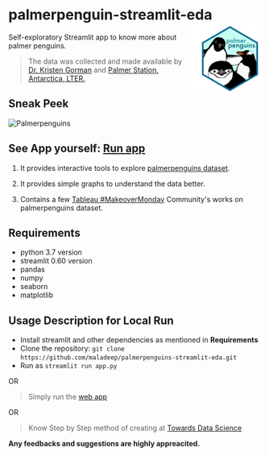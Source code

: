 # palmerpenguin-streamlit-eda <a href='https://allisonhorst.github.io/palmerpenguins'><img src='images/palmerpenguins.png' align="right" height="138.5" /></a>

Self-exploratory Streamlit app to know more about palmer penguins. 


> The data was collected and made available by [Dr. Kristen Gorman](https://www.uaf.edu/cfos/people/faculty/detail/kristen-gorman.php) and [Palmer Station, Antarctica, LTER.](https://pal.lternet.edu/)


## Sneak Peek

![Palmerpenguins](https://user-images.githubusercontent.com/25213850/87749976-de726d00-c819-11ea-950c-a9bda29d4d3b.gif)




## See App yourself: [Run app](https://maladeep-palmerpenguins-streamlit-eda-app-0qr9u3.streamlit.app)

1. It provides interactive tools to explore [palmerpenguins dataset](https://github.com/allisonhorst/palmerpenguins).

2. It provides simple graphs to understand the data better.

3. Contains a few [Tableau  #MakeoverMonday](https://www.makeovermonday.co.uk/data/) Community's works on palmerpenguins dataset.


## Requirements

* python 3.7 version
* streamlit 0.60 version
* pandas
* numpy
* seaborn
* matplotlib




 ## Usage Description for Local Run

+ Install streamlit and other dependencies as mentioned in **Requirements**
+ Clone the repository: ```git clone https://github.com/maladeep/palmerpenguins-streamlit-eda.git```
+ Run as ```streamlit run app.py```

 OR
 
 > Simply run the [web app](https://maladeep-palmerpenguins-streamlit-eda-app-0qr9u3.streamlit.app)

OR
> Know Step by Step method of creating at [Towards Data Science](https://medium.com/towards-data-science/build-your-first-data-visualization-web-app-in-python-using-streamlit-37e4c83a85db)




 **Any feedbacks and suggestions are highly appreacited.**


